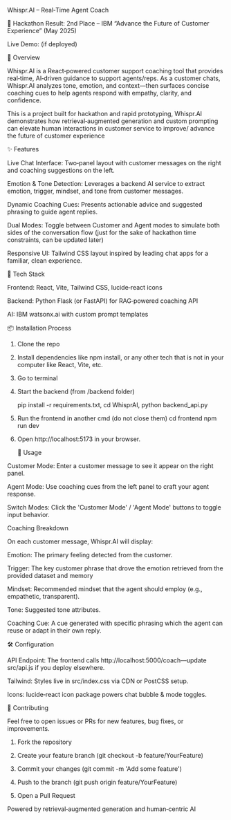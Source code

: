 Whispr.AI – Real‑Time Agent Coach

🏅 Hackathon Result: 2nd Place – IBM “Advance the Future of Customer Experience” (May 2025)



Live Demo: (if deployed)

🧠 Overview

Whispr.AI is a React‑powered customer support coaching tool that provides real‑time, AI‑driven guidance to support agents/reps. As a customer chats, Whispr.AI analyzes tone, emotion, 
and context—then surfaces concise coaching cues to help agents respond with empathy, clarity, and confidence.

This is a project built for hackathon and rapid prototyping, Whispr.AI demonstrates how retrieval‑augmented generation and custom prompting can elevate human interactions in customer service to improve/ advance the future of customer experience

✨ Features

Live Chat Interface: Two‑panel layout with customer messages on the right and coaching suggestions on the left.

Emotion & Tone Detection: Leverages a backend AI service to extract emotion, trigger, mindset, and tone from customer messages.

Dynamic Coaching Cues: Presents actionable advice and suggested phrasing to guide agent replies.

Dual Modes: Toggle between Customer and Agent modes to simulate both sides of the conversation flow (just for the sake of hackathon time constraints, can be updated later)

Responsive UI: Tailwind CSS layout inspired by leading chat apps for a familiar, clean experience.


🚀 Tech Stack

Frontend: React, Vite, Tailwind CSS, lucide‑react icons

Backend: Python Flask (or FastAPI) for RAG‑powered coaching API

AI: IBM watsonx.ai with custom prompt templates


📦 Installation Process

1. Clone the repo
   
2. Install dependencies like npm install, or any other tech that is not in your computer like React, Vite, etc.

3. Go to terminal

4. Start the backend (from /backend folder)
   
   pip install -r requirements.txt,
   cd WhisprAI,
   python backend_api.py

5. Run the frontend in another cmd (do not close them)
   cd frontend
   npm run dev

6. Open http://localhost:5173 in your browser.


   📝 Usage

Customer Mode: Enter a customer message to see it appear on the right panel.

Agent Mode: Use coaching cues from the left panel to craft your agent response.

Switch Modes: Click the 'Customer Mode' / 'Agent Mode' buttons to toggle input behavior.


Coaching Breakdown

On each customer message, Whispr.AI will display:

Emotion: The primary feeling detected from the customer.

Trigger: The key customer phrase that drove the emotion retrieved from the provided dataset and memory

Mindset: Recommended mindset that the agent should employ (e.g., empathetic, transparent).

Tone: Suggested tone attributes.

Coaching Cue: A cue generated with specific phrasing which the agent can reuse or adapt in their own reply.


🛠️ Configuration

API Endpoint: The frontend calls http://localhost:5000/coach—update src/api.js if you deploy elsewhere.

Tailwind: Styles live in src/index.css via CDN or PostCSS setup.

Icons: lucide‑react icon package powers chat bubble & mode toggles.


🤝 Contributing

Feel free to open issues or PRs for new features, bug fixes, or improvements.

1. Fork the repository

2. Create your feature branch (git checkout -b feature/YourFeature)

3. Commit your changes (git commit -m 'Add some feature')

4. Push to the branch (git push origin feature/YourFeature)

5. Open a Pull Request






Powered by retrieval‑augmented generation and human‑centric AI
